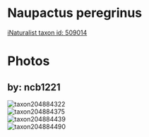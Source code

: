 
Naupactus peregrinus
====================
  
[iNaturalist taxon id: 509014](https://www.inaturalist.org/taxa/509014)
# Photos

## by: ncb1221
  
![taxon204884322](https://inaturalist-open-data.s3.amazonaws.com/photos/219477083/medium.jpeg)  
![taxon204884375](https://inaturalist-open-data.s3.amazonaws.com/photos/219477112/medium.jpeg)  
![taxon204884439](https://inaturalist-open-data.s3.amazonaws.com/photos/219477148/medium.jpeg)  
![taxon204884490](https://inaturalist-open-data.s3.amazonaws.com/photos/219477176/medium.jpeg)